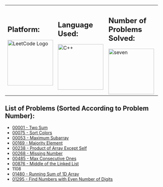 <table width="100%">
  <tr>
    <td>
      
## Platform: 
<img src="https://cdn.cdo.mit.edu/wp-content/uploads/sites/67/2021/01/0_zuhXdNAIUoxEem4-.png" alt="LeetCode Logo" height="150">

</td>
<td>

## Language Used: 
<img src="https://i.pinimg.com/originals/99/f8/87/99f887833c475448723d3c9ac16c179b.png" alt="C++" width="150" height="150"/> 

</td>

<td>

## Number of Problems Solved:
<img src="https://media.giphy.com/media/26gsjCWitFy3euTeM/giphy.gif" alt="seven" height="150"/>
</td>
</tr>
</table>

## List of Problems (Sorted According to Problem Number): 

- [00001 - Two Sum](https://github.com/pooja-gera/Leetcode-Solutions-CPP/blob/main/00001-TwoSum)
- [00075 - Sort Colors](https://github.com/pooja-gera/Leetcode-Solutions-CPP/blob/main/00075-SortColors.cpp)
- [00053 - Maximum Subarray](https://github.com/pooja-gera/Leetcode-Solutions-CPP/blob/main/00053-MaximumSubarray.cpp)
- [00169 - Majority Element](https://github.com/pooja-gera/Leetcode-Solutions-CPP/blob/main/00169-MajorityElement.cpp)
- [00238 - Product of Array Except Self](https://github.com/pooja-gera/Leetcode-Solutions-CPP/blob/main/00238-ProductOfArrayExceptSelf.cpp)
- [00268 - Missing Number](https://github.com/pooja-gera/Leetcode-Solutions-CPP/blob/main/00268-MissingNumber.cpp)
- [00485 - Max Consecutive Ones](https://github.com/pooja-gera/Leetcode-Solutions-CPP/blob/main/00485-MaxConsecutiveOnes.cpp)
- [00876 - Middle of the Linked List](https://github.com/pooja-gera/Leetcode-Solutions-CPP/blob/main/00876-MiddleOfTheLinkedList.cpp)
- 1108
- [01480 - Running Sum of 1D Array](https://github.com/pooja-gera/Leetcode-Solutions-CPP/blob/main/01480-RunningSumOf1DArray.cpp)
- [01295 - Find Numbers with Even Number of Digits](https://github.com/pooja-gera/Leetcode-Solutions-CPP/blob/main/01295-FindNumbersWithEvenNumberOfDigits.cpp)
